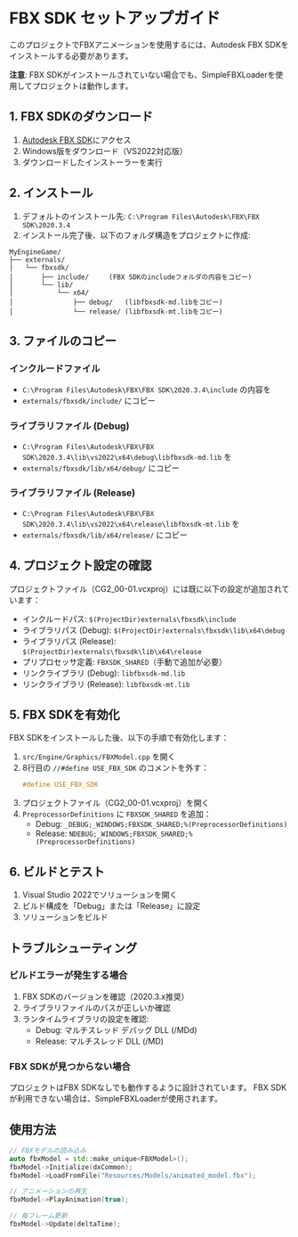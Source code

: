 # FBX SDK セットアップガイド

このプロジェクトでFBXアニメーションを使用するには、Autodesk FBX SDKをインストールする必要があります。

**注意**: FBX SDKがインストールされていない場合でも、SimpleFBXLoaderを使用してプロジェクトは動作します。

## 1. FBX SDKのダウンロード

1. [Autodesk FBX SDK](https://www.autodesk.com/developer-network/platform-technologies/fbx-sdk-2020-3)にアクセス
2. Windows版をダウンロード（VS2022対応版）
3. ダウンロードしたインストーラーを実行

## 2. インストール

1. デフォルトのインストール先: `C:\Program Files\Autodesk\FBX\FBX SDK\2020.3.4`
2. インストール完了後、以下のフォルダ構造をプロジェクトに作成:

```
MyEngineGame/
├── externals/
│   └── fbxsdk/
│       ├── include/     (FBX SDKのincludeフォルダの内容をコピー)
│       └── lib/
│           └── x64/
│               ├── debug/   (libfbxsdk-md.libをコピー)
│               └── release/ (libfbxsdk-mt.libをコピー)
```

## 3. ファイルのコピー

### インクルードファイル
- `C:\Program Files\Autodesk\FBX\FBX SDK\2020.3.4\include` の内容を
- `externals/fbxsdk/include/` にコピー

### ライブラリファイル (Debug)
- `C:\Program Files\Autodesk\FBX\FBX SDK\2020.3.4\lib\vs2022\x64\debug\libfbxsdk-md.lib` を
- `externals/fbxsdk/lib/x64/debug/` にコピー

### ライブラリファイル (Release)
- `C:\Program Files\Autodesk\FBX\FBX SDK\2020.3.4\lib\vs2022\x64\release\libfbxsdk-mt.lib` を
- `externals/fbxsdk/lib/x64/release/` にコピー

## 4. プロジェクト設定の確認

プロジェクトファイル（CG2_00-01.vcxproj）には既に以下の設定が追加されています：

- インクルードパス: `$(ProjectDir)externals\fbxsdk\include`
- ライブラリパス (Debug): `$(ProjectDir)externals\fbxsdk\lib\x64\debug`
- ライブラリパス (Release): `$(ProjectDir)externals\fbxsdk\lib\x64\release`
- プリプロセッサ定義: `FBXSDK_SHARED`（手動で追加が必要）
- リンクライブラリ (Debug): `libfbxsdk-md.lib`
- リンクライブラリ (Release): `libfbxsdk-mt.lib`

## 5. FBX SDKを有効化

FBX SDKをインストールした後、以下の手順で有効化します：

1. `src/Engine/Graphics/FBXModel.cpp` を開く
2. 8行目の `//#define USE_FBX_SDK` のコメントを外す：
   ```cpp
   #define USE_FBX_SDK
   ```
3. プロジェクトファイル（CG2_00-01.vcxproj）を開く
4. `PreprocessorDefinitions` に `FBXSDK_SHARED` を追加：
   - Debug: `_DEBUG;_WINDOWS;FBXSDK_SHARED;%(PreprocessorDefinitions)`
   - Release: `NDEBUG;_WINDOWS;FBXSDK_SHARED;%(PreprocessorDefinitions)`

## 6. ビルドとテスト

1. Visual Studio 2022でソリューションを開く
2. ビルド構成を「Debug」または「Release」に設定
3. ソリューションをビルド

## トラブルシューティング

### ビルドエラーが発生する場合

1. FBX SDKのバージョンを確認（2020.3.x推奨）
2. ライブラリファイルのパスが正しいか確認
3. ランタイムライブラリの設定を確認:
   - Debug: マルチスレッド デバッグ DLL (/MDd)
   - Release: マルチスレッド DLL (/MD)

### FBX SDKが見つからない場合

プロジェクトはFBX SDKなしでも動作するように設計されています。
FBX SDKが利用できない場合は、SimpleFBXLoaderが使用されます。

## 使用方法

```cpp
// FBXモデルの読み込み
auto fbxModel = std::make_unique<FBXModel>();
fbxModel->Initialize(dxCommon);
fbxModel->LoadFromFile("Resources/Models/animated_model.fbx");

// アニメーションの再生
fbxModel->PlayAnimation(true);

// 毎フレーム更新
fbxModel->Update(deltaTime);
```